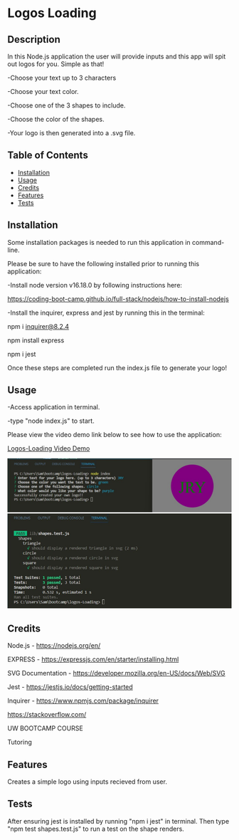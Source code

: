 # Logos Loading

## Description 
  
In this Node.js application the user will provide inputs and this app will spit out logos for you.  Simple as that!

-Choose your text up to 3 characters

-Choose your text color.

-Choose one of the 3 shapes to include.

-Choose the color of the shapes.
  
-Your logo is then generated into a .svg file.
## Table of Contents 
  
- [Installation](#installation)
- [Usage](#usage)
- [Credits](#credits)
- [Features](#features)
- [Tests](#tests)
  
## Installation

Some installation packages is needed to run this application in command-line.

Please be sure to have the following installed prior to running this application:

-Install node version v16.18.0 by following instructions here:

https://coding-boot-camp.github.io/full-stack/nodejs/how-to-install-nodejs

-Install the inquirer, express and jest by running this in the terminal:

npm i inquirer@8.2.4

npm install express

npm i jest

Once these steps are completed run the index.js file to generate your logo!

## Usage
-Access application in terminal.

-type "node index.js" to start.

Please view the video demo link below to see how to use the application:

<a href="placeholder">Logos-Loading Video Demo</a>

    
![alt text](./lib/logogen.jpg)
![alt text](./lib/passedtest.jpg)


## Credits
Node.js - https://nodejs.org/en/

EXPRESS - https://expressjs.com/en/starter/installing.html

SVG Documentation - https://developer.mozilla.org/en-US/docs/Web/SVG

Jest - https://jestjs.io/docs/getting-started

Inquirer - https://www.npmjs.com/package/inquirer

https://stackoverflow.com/

UW BOOTCAMP COURSE

Tutoring

## Features

Creates a simple logo using inputs recieved from user.

## Tests
  
After ensuring jest is installed by running "npm i jest" in terminal.  Then type "npm test shapes.test.js" to run a test on the shape renders.
